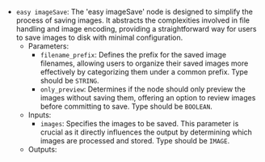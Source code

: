 - `easy imageSave`: The 'easy imageSave' node is designed to simplify the process of saving images. It abstracts the complexities involved in file handling and image encoding, providing a straightforward way for users to save images to disk with minimal configuration.
    - Parameters:
        - `filename_prefix`: Defines the prefix for the saved image filenames, allowing users to organize their saved images more effectively by categorizing them under a common prefix. Type should be `STRING`.
        - `only_preview`: Determines if the node should only preview the images without saving them, offering an option to review images before committing to save. Type should be `BOOLEAN`.
    - Inputs:
        - `images`: Specifies the images to be saved. This parameter is crucial as it directly influences the output by determining which images are processed and stored. Type should be `IMAGE`.
    - Outputs:
